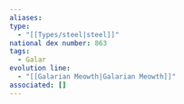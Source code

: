 ```yaml
---
aliases: 
type:
  - "[[Types/steel|steel]]"
national dex number: 863
tags:
  - Galar
evolution line:
  - "[[Galarian Meowth|Galarian Meowth]]"
associated: []
---
```

